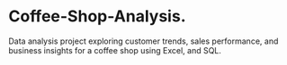 # Coffee-Shop-Analysis.
Data analysis project exploring customer trends, sales performance, and business insights for a coffee shop using  Excel, and SQL.
